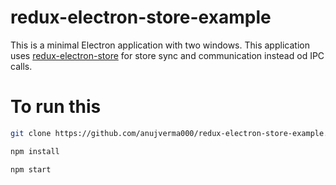 # redux-electron-store-example

This is a minimal Electron application with two windows.
This application uses [redux-electron-store](https://github.com/samiskin/redux-electron-store) for store sync and communication instead od IPC calls. 

# To run this 
```bash
git clone https://github.com/anujverma000/redux-electron-store-example.git

npm install

npm start
```
